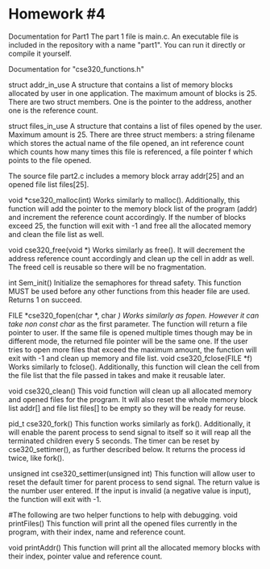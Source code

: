 # Homework #4
Documentation for Part1
The part 1 file is main.c. An executable file is included in the repository with a name "part1". You can run it directly or compile it yourself. 

Documentation for "cse320_functions.h"

struct addr_in_use
	A structure that contains a list of memory blocks allocated by user in one application. The maximum amount of blocks is 25. 
	There are two struct members. One is the pointer to the address, another one is the reference count. 

struct files_in_use
	A structure that contains a list of files opened by the user. Maximum amount is 25. 
	There are three struct members: a string filename which stores the actual name of the file opened, an int reference count which counts how many times this file is referenced, a file pointer f which points to the file opened. 

The source file part2.c includes a memory block array addr[25] and an opened file list files[25]. 

void *cse320_malloc(int)
	Works similarly to malloc(). Additionally, this function will add the pointer to the memory block list of the program (addr) and increment the reference count accordingly. If the number of blocks exceed 25, the function will exit with -1 and free all the allocated memory and clean the file list as well.

void cse320_free(void *)
	Works similarly as free(). It will decrement the address reference count accordingly and clean up the cell in addr as well. The freed cell is reusable so there will be no fragmentation. 

int Sem_init()
	Initialize the semaphores for thread safety. This function MUST be used before any other functions from this header file are used. Returns 1 on succeed. 

FILE *cse320_fopen(char *, char *)
	Works similarly as fopen. However it can take non const char* as the first parameter. The function will return a file pointer to user. If the same file is opened multiple times though may be in different mode, the returned file pointer will be the same one. If the user tries to open more files that exceed the maximum amount, the function will exit with -1 and clean up memory and file list. 
void cse320_fclose(FILE *f)
	Works similarly to fclose(). Additionally, this function will clean the cell from the file list that the file passed in takes and make it reusable later. 

void cse320_clean()
	This void function will clean up all allocated memory and opened files for the program. It will also reset the whole memory block list addr[] and file list files[] to be empty so they will be ready for reuse. 

pid_t cse320_fork()
	This function works similarly as fork(). Additionally, it will enable the parent process to send signal to itself so it will reap all the terminated children every 5 seconds. The timer can be reset by cse320_settimer(), as further described below. It returns the process id twice, like fork(). 

unsigned int cse320_settimer(unsigned int)
	This function will allow user to reset the default timer for parent process to send signal. The return value is the number user entered. If the input is invalid (a negative value is input), the function will exit with -1. 

#The following are two helper functions to help with debugging. 
void printFiles()
	This function will print all the opened files currently in the program, with their index, name and reference count. 

void printAddr()
	This function will print all the allocated memory blocks with their index, pointer value and reference count. 
